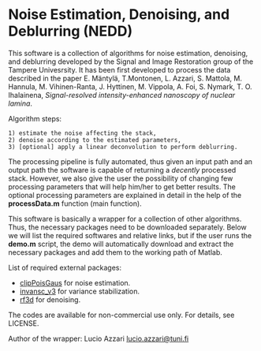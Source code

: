 # Noise Estimation, Denoising, and Deblurring (NEDD)

This software is a collection of algorithms for noise estimation, denoising, and deblurring developed by the Signal and Image Restoration group of the Tampere Univesrsity. It has been first developed to process the data described in the paper E. Mäntylä, T.Montonen, L. Azzari, S. Mattola, M. Hannula, M. Vihinen-Ranta, J. Hyttinen, M. Vippola, A. Foi, S. Nymark, T. O. Ihalainena, _Signal-resolved intensity-enhanced nanoscopy of nuclear lamina_. 

Algorithm steps:
    
    1) estimate the noise affecting the stack,
    2) denoise according to the estimated parameters,
    3) [optional] apply a linear deconvolution to perform deblurring.

The processing pipeline is fully automated, thus given an input path and an output path the software is capable of returning a _decently_ processed stack. However, we also give the user the possibility of changing few processing parameters that will help him/her to get better results. The optional processing parameters are explained in detail in the help of the **processData.m** function (main function).

This software is basically a wrapper for a collection of other algorithms. Thus, the necessary packages need to be downloaded separately. Below we will list the required softwares and relative links, but if the user runs the **demo.m** script, the demo will automatically download and extract the necessary packages and add them to the working path of Matlab.

List of required external packages:
* [clipPoisGaus](https://webpages.tuni.fi/foi/ClipPoisGaus_stdEst2D_v232.zip) for noise estimation.
* [invansc_v3](https://webpages.tuni.fi/foi/invansc/invansc_v3.zip) for variance stabilization.
* [rf3d](https://webpages.tuni.fi/foi/GCF-BM3D/RF3D_v1p1p1.zip) for denoising.

The codes are available for non-commercial use only. For details, see LICENSE.

Author of the wrapper: Lucio Azzari [lucio.azzari@tuni.fi](lucio.azzari@tuni.fi)
